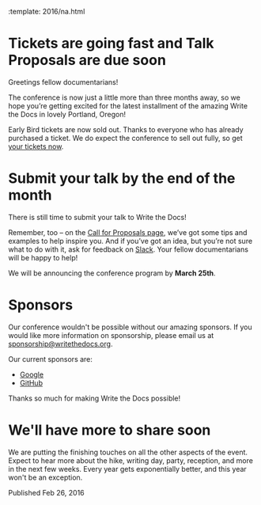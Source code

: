 :template: 2016/na.html

# Tickets are going fast and Talk Proposals are due soon

Greetings fellow documentarians! 

The conference is now just a little more than three months away, so we hope you’re getting excited for the latest installment of the amazing Write the Docs in lovely Portland, Oregon!

Early Bird tickets are now sold out. Thanks to everyone who has already purchased a ticket. We do expect the conference to sell out fully, so get [your tickets now](https://ti.to/writethedocs/write-the-docs-na-2016/). 

# Submit your talk by the end of the month

There is still time to submit your talk to Write the Docs!

Remember, too – on the [Call for Proposals page](https://www.writethedocs.org/conf/na/2016/cfp/), we’ve got some tips and examples to help inspire you. And if you’ve got an idea, but you’re not sure what to do with it, ask for feedback on [Slack](http://slack.writethedocs.org/). Your fellow documentarians will be happy to help!

We will be announcing the conference program by **March 25th**.

# Sponsors

Our conference wouldn't be possible without our amazing sponsors. If you
would like more information on sponsorship, please email us at
<sponsorship@writethedocs.org>.

Our current sponsors are:

- [Google](http://google.com) 
- [GitHub](http://github.com)

Thanks so much for making Write the Docs possible!

# We'll have more to share soon  

We are putting the finishing touches on all the other aspects of the event. Expect to hear more about the hike, writing day, party, reception, and more in the next few weeks. Every year gets exponentially better, and this year won't be an exception.

Published Feb 26, 2016
